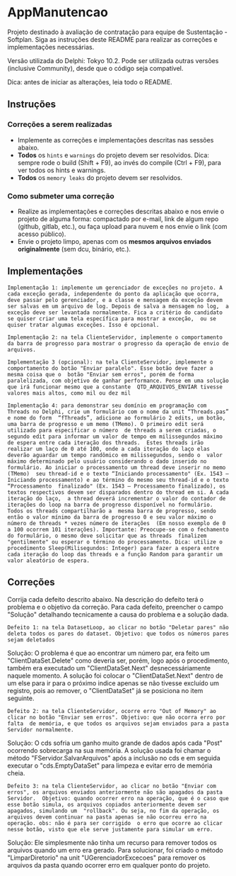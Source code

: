 # AppManutencao

Projeto destinado à avaliação de contratação para equipe de Sustentação - Softplan. Siga as instruções deste README para realizar as 
correções e implementações necessárias.

Versão utilizada do Delphi: Tokyo 10.2. Pode ser utilizada outras versões (inclusive Community), desde que o código seja compatível. 

Dica: antes de iniciar as alterações, leia todo o README. 

## Instruções

### Correções a serem realizadas

- Implemente as correções e implementações descritas nas sessões abaixo.
- **Todos** os `hints` e `warnings` do projeto devem ser resolvidos. Dica: sempre rode o build (Shift + F9), ao invés do compile (Ctrl + F9), 
para ver todos os hints e warnings. 
- **Todos** os `memory leaks` do projeto devem ser resolvidos. 

### Como submeter uma correção 

 - Realize as implementações e correções descritas abaixo e nos envie o projeto de alguma forma: compactado por e-mail, link de algum repo 
 (github, gitlab, etc.), ou faça upload para nuvem e nos envie o link (com acesso público).
 - Envie o projeto limpo, apenas com os **mesmos arquivos enviados originalmente** (sem dcu, binário, etc.).

## Implementações

`Implementação 1: implemente um gerenciador de exceções no projeto. A cada exceção gerada, independente do ponto da aplicação que ocorra, 
deve passar pelo gerenciador, e a classe e mensagem da exceção devem ser salvas em um arquivo de log. Depois de salva a mensagem no log, 
a exceção deve ser levantada normalmente. Fica a critério do candidato se quiser criar uma tela específica para mostrar a exceção, 
ou se quiser tratar algumas exceções. Isso é opcional.`

`Implementação 2: na tela ClienteServidor, implemente o comportamento da barra de progresso para mostrar o progresso da operação de envio de arquivos.`

`Implementação 3 (opcional): na tela ClienteServidor, implemente o comportamento do botão "Enviar paralelo". Esse botão deve fazer a mesma coisa que o 
botão "Enviar sem erros", porém de forma paralelizada, com objetivo de ganhar performance. Pense em uma solução que irá funcionar mesmo que a constante 
QTD_ARQUIVOS_ENVIAR tivesse valores mais altos, como mil ou dez mil`

`Implementação 4: para demonstrar seu domínio em programação com Threads no Delphi, crie um formulário com o nome da unit “Threads.pas” e nome do form 
“fThreads”, adicione ao formulário 2 edits, um botão, uma barra de progresso e um memo (TMemo). O primeiro edit será utilizado para especificar o número 
de threads a serem criadas, o segundo edit para informar um valor de tempo em milissegundos máximo de espera entre cada iteração dos threads. 
Estes threads irão realizar um laço de 0 até 100, onde a cada iteração do laço elas deverão aguardar um tempo randômico em milissegundos, sendo o 
valor máximo determinado pelo usuário considerando o dado inserido no formulário. Ao iniciar o processamento um thread deve inserir no memo (TMemo) 
seu thread-id e o texto “Iniciando processamento" (Ex. 1543 – Iniciando processamento) e ao término do mesmo seu thread-id e o texto “Processamento 
finalizado" (Ex. 1543 – Processamento finalizado), os textos respectivos devem ser disparados dentro do thread em si. A cada iteração do laço, 
a thread deverá incrementar o valor do contador de iterações do loop na barra de progresso disponível no formulário. Todos os threads compartilharão a 
mesma barra de progresso, sendo então o valor mínimo da barra de progresso 0 e seu valor máximo o número de threads * vezes número de iterações 
(Em nosso exemplo de 0 a 100 ocorrem 101 iterações). Importante: Preocupe-se com o fechamento do formulário, o mesmo deve solicitar que as threads 
finalizem "gentilmente" ou esperar o término do processamento. Dica: utilize o procedimento Sleep(Milisegundos: Integer) para fazer a espera entre 
cada iteração do loop das threads e a função Random para garantir um valor aleatório de espera.`

## Correções

Corrija cada defeito descrito abaixo. Na descrição do defeito terá o problema e o objetivo da correção. Para cada defeito, preencher o campo 
"Solução" detalhando tecnicamente a causa do problema e a solução dada. 

`Defeito 1: na tela DatasetLoop, ao clicar no botão "Deletar pares" não deleta todos os pares do dataset. Objetivo: que todos os números pares 
sejam deletados`

Solução:
O problema é que ao encontrar um número par, era feito um "ClientDataSet.Delete" como deveria ser, porém, logo após o procedimento, também era 
executado um "ClientDataSet.Next" desnecessáriamente naquele momento.
A solução foi colocar o "ClientDataSet.Next" dentro de um else para ir para o próximo indice apenas se não tivesse excluído um registro,
pois ao remover, o "ClientDataSet" já se posiciona no item seguinte.
 

`Defeito 2: na tela ClienteServidor, ocorre erro "Out of Memory" ao clicar no botão "Enviar sem erros". Objetivo: que não ocorra erro por falta 
de memória, e que todos os arquivos sejam enviados para a pasta Servidor normalmente.`

Solução:
O cds sofria um ganho muito grande de dados após cada "Post" ocorrendo sobrecarga na sua memória.
A solução usada foi chamar o método "FServidor.SalvarArquivos" após a inclusão no cds e em seguida executar o "cds.EmptyDataSet" para
limpeza e evitar erro de memória cheia.

`Defeito 3: na tela ClienteServidor, ao clicar no botão "Enviar com erros", os arquivos enviados anteriormente não são apagados da pasta Servidor. 
Objetivo: quando ocorrer erro na operação, que é o caso que esse botão simula, os arquivos copiados anteriormente devem ser apagados, simulando um 
"rollback". Ou seja, no fim da operação, os arquivos devem continuar na pasta apenas se não ocorreu erro na operação. obs: não é para ser corrigido 
o erro que ocorre ao clicar nesse botão, visto que ele serve justamente para simular um erro.`

Solução:
Ele simplesmente não tinha um recurso para remover todos os arquivos quando um erro era gerado.
Para solucionar, foi criado o método "LimparDiretorio" na unit "UGerenciadorExcecoes" para remover os arquivos da pasta
quando ocorrer erro em qualquer ponto do projeto.